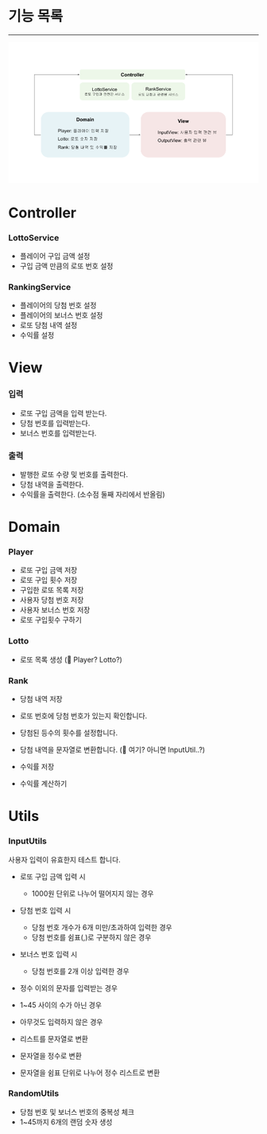 
# 기능 목록

---

![로또 게임 구성](lottogame.png)
# Controller

### LottoService

- 플레이어 구입 금액 설정
- 구입 금액 만큼의 로또 번호 설정

### RankingService

- 플레이어의 당첨 번호 설정
- 플레이어의 보너스 번호 설정
- 로또 당첨 내역 설정
- 수익률 설정

# View

### 입력

- 로또 구입 금액을 입력 받는다.
- 당첨 번호를 입력받는다.
- 보너스 번호를 입력받는다.

### 출력

- 발행한 로또 수량 및 번호를 출력한다.
- 당첨 내역을 출력한다.
- 수익률을 출력한다. (소수점 둘째 자리에서 반올림)

# Domain

### Player
- 로또 구입 금액 저장
- 로또 구입 횟수 저장 
- 구입한 로또 목록 저장
- 사용자 당첨 번호 저장
- 사용자 보너스 번호 저장
- 로또 구입횟수 구하기 


### Lotto
- 로또 목록 생성 (🤔 Player? Lotto?)


### Rank
- 당첨 내역 저장
- 로또 번호에 당첨 번호가 있는지 확인합니다. 
- 당첨된 등수의 횟수를 설정합니다. 
- 당첨 내역을 문자열로 변환합니다. (🤔 여기? 아니면 InputUtil..?)

- 수익률 저장
- 수익률 계산하기

# Utils

### InputUtils

사용자 입력이 유효한지 테스트 합니다.

- 로또 구입 금액 입력 시 
   - 1000원 단위로 나누어 떨어지지 않는 경우
- 당첨 번호 입력 시
  - 당첨 번호 개수가 6개 미만/초과하여 입력한 경우
  - 당첨 번호를 쉼표(,)로 구분하지 않은 경우

- 보너스 번호 입력 시
    - 당첨 번호를 2개 이상 입력한 경우

- 정수 이외의 문자를 입력받는 경우
- 1~45 사이의 수가 아닌 경우
- 아무것도 입력하지 않은 경우

- 리스트를 문자열로 변환 
- 문자열을 정수로 변환 
- 문자열을 쉼표 단위로 나누어 정수 리스트로 변환 

### RandomUtils

- 당첨 번호 및 보너스 번호의 중복성 체크
- 1~45까지 6개의 랜덤 숫자 생성